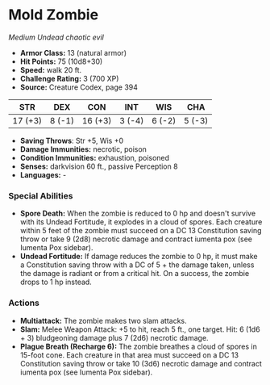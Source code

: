 # Mold Zombie

*Medium* *Undead* *chaotic evil*

- **Armor Class:** 13 (natural armor)
- **Hit Points:** 75 (10d8+30)
- **Speed:** walk 20 ft.
- **Challenge Rating:** 3 (700 XP)
- **Source:** Creature Codex, page 394

| STR | DEX | CON | INT | WIS | CHA |
| --- | --- | --- | --- | --- | --- |
| 17 (+3) | 8 (-1) | 16 (+3) | 3 (-4) | 6 (-2) | 5 (-3) |

- **Saving Throws**: Str +5, Wis +0
- **Damage Immunities:** necrotic, poison
- **Condition Immunities:** exhaustion, poisoned
- **Senses:** darkvision 60 ft., passive Perception 8
- **Languages:** -

### Special Abilities

- **Spore Death:** When the zombie is reduced to 0 hp and doesn't survive with its Undead Fortitude, it explodes in a cloud of spores. Each creature within 5 feet of the zombie must succeed on a DC 13 Constitution saving throw or take 9 (2d8) necrotic damage and contract iumenta pox (see Iumenta Pox sidebar).
- **Undead Fortitude:** If damage reduces the zombie to 0 hp, it must make a Constitution saving throw with a DC of 5 + the damage taken, unless the damage is radiant or from a critical hit. On a success, the zombie drops to 1 hp instead.

### Actions

- **Multiattack:** The zombie makes two slam attacks.
- **Slam:** Melee Weapon Attack: +5 to hit, reach 5 ft., one target. Hit: 6 (1d6 + 3) bludgeoning damage plus 7 (2d6) necrotic damage.
- **Plague Breath (Recharge 6):** The zombie breathes a cloud of spores in 15-foot cone. Each creature in that area must succeed on a DC 13 Constitution saving throw or take 10 (3d6) necrotic damage and contract iumenta pox (see Iumenta Pox sidebar).


